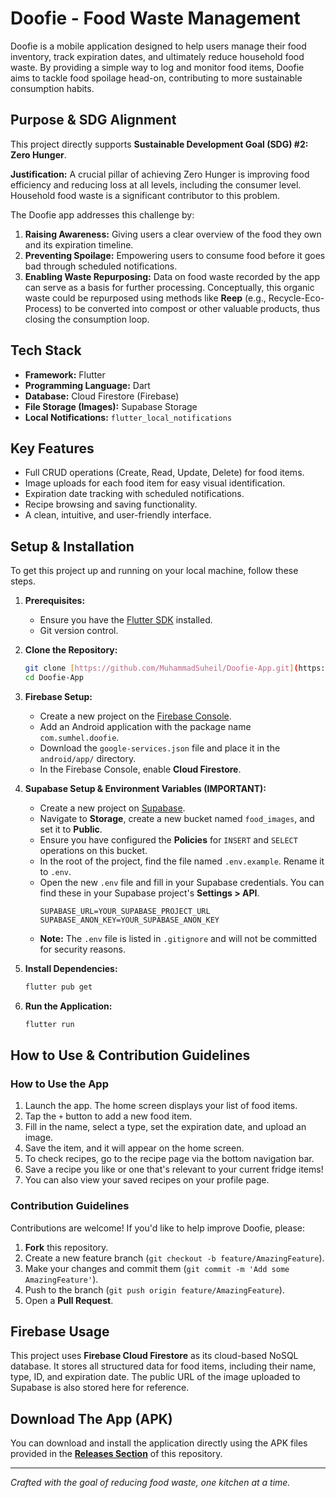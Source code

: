 # Doofie - Food Waste Management

Doofie is a mobile application designed to help users manage their food inventory, track expiration dates, and ultimately reduce household food waste. By providing a simple way to log and monitor food items, Doofie aims to tackle food spoilage head-on, contributing to more sustainable consumption habits.

## Purpose & SDG Alignment

This project directly supports **Sustainable Development Goal (SDG) #2: Zero Hunger**.

**Justification:**
A crucial pillar of achieving Zero Hunger is improving food efficiency and reducing loss at all levels, including the consumer level. Household food waste is a significant contributor to this problem.

The Doofie app addresses this challenge by:

1.  **Raising Awareness:** Giving users a clear overview of the food they own and its expiration timeline.
2.  **Preventing Spoilage:** Empowering users to consume food before it goes bad through scheduled notifications.
3.  **Enabling Waste Repurposing:** Data on food waste recorded by the app can serve as a basis for further processing. Conceptually, this organic waste could be repurposed using methods like **Reep** (e.g., Recycle-Eco-Process) to be converted into compost or other valuable products, thus closing the consumption loop.

## Tech Stack

* **Framework:** Flutter
* **Programming Language:** Dart
* **Database:** Cloud Firestore (Firebase)
* **File Storage (Images):** Supabase Storage
* **Local Notifications:** `flutter_local_notifications`

## Key Features

* Full CRUD operations (Create, Read, Update, Delete) for food items.
* Image uploads for each food item for easy visual identification.
* Expiration date tracking with scheduled notifications.
* Recipe browsing and saving functionality.
* A clean, intuitive, and user-friendly interface.

## Setup & Installation

To get this project up and running on your local machine, follow these steps.

1.  **Prerequisites:**
    * Ensure you have the [Flutter SDK](https://flutter.dev/docs/get-started/install) installed.
    * Git version control.

2.  **Clone the Repository:**
    ```bash
    git clone [https://github.com/MuhammadSuheil/Doofie-App.git](https://github.com/MuhammadSuheil/Doofie-App.git)
    cd Doofie-App
    ```

3.  **Firebase Setup:**
    * Create a new project on the [Firebase Console](https://console.firebase.google.com/).
    * Add an Android application with the package name `com.sumhel.doofie`.
    * Download the `google-services.json` file and place it in the `android/app/` directory.
    * In the Firebase Console, enable **Cloud Firestore**.

4.  **Supabase Setup & Environment Variables (IMPORTANT):**
    * Create a new project on [Supabase](https://supabase.com/).
    * Navigate to **Storage**, create a new bucket named `food_images`, and set it to **Public**.
    * Ensure you have configured the **Policies** for `INSERT` and `SELECT` operations on this bucket.
    * In the root of the project, find the file named `.env.example`. Rename it to `.env`.
    * Open the new `.env` file and fill in your Supabase credentials. You can find these in your Supabase project's **Settings > API**.
        ```env
        SUPABASE_URL=YOUR_SUPABASE_PROJECT_URL
        SUPABASE_ANON_KEY=YOUR_SUPABASE_ANON_KEY
        ```
    * **Note:** The `.env` file is listed in `.gitignore` and will not be committed for security reasons.

5.  **Install Dependencies:**
    ```bash
    flutter pub get
    ```

6.  **Run the Application:**
    ```bash
    flutter run
    ```

## How to Use & Contribution Guidelines

### How to Use the App

1.  Launch the app. The home screen displays your list of food items.
2.  Tap the `+` button to add a new food item.
3.  Fill in the name, select a type, set the expiration date, and upload an image.
4.  Save the item, and it will appear on the home screen.
5.  To check recipes, go to the recipe page via the bottom navigation bar.
6.  Save a recipe you like or one that's relevant to your current fridge items!
7.  You can also view your saved recipes on your profile page.

### Contribution Guidelines

Contributions are welcome! If you'd like to help improve Doofie, please:

1.  **Fork** this repository.
2.  Create a new feature branch (`git checkout -b feature/AmazingFeature`).
3.  Make your changes and commit them (`git commit -m 'Add some AmazingFeature'`).
4.  Push to the branch (`git push origin feature/AmazingFeature`).
5.  Open a **Pull Request**.

## Firebase Usage

This project uses **Firebase Cloud Firestore** as its cloud-based NoSQL database. It stores all structured data for food items, including their name, type, ID, and expiration date. The public URL of the image uploaded to Supabase is also stored here for reference.

## Download The App (APK)

You can download and install the application directly using the APK files provided in the [**Releases Section**](https://github.com/MuhammadSuheil/Doofie-App/releases/tag/v1.0.0) of this repository.

---
*Crafted with the goal of reducing food waste, one kitchen at a time.*
